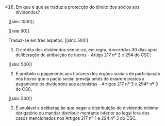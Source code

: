 418.  Em  que é que se traduz a protecção do direito  dos sócios aos dividendos?

[[slnc 1000]]

[[rate 90]]

Traduz-se em  três aspetos:
[[slnc 500]]

1)  O  crédito  dos  dividendos  vence-se,  em  regra,  decorridos  30  dias  após  deliberação  de atribuição  de lucros - Artigo 217 nº 2  e 294 do CSC;

[[slnc 500]]

2)  É  proibido  o  pagamento  aos  titulares  dos  órgãos  sociais  de participação nos lucros que o  pacto  social  preveja  antes  de  estarem  postos  a  pagamento  os  dividendos  aos acionistas - Artigos 217 nº 3 e 294º nº 3 do CSC;

[[slnc 500]]

3)  É  anulável  a  deliberaç ão  que  negar  a  distribuição  do  dividendo  mínimo  obrigatório  ou mandar  distribuir  montante  inferior  ao  legal  fora  dos  casos  mencionados  nos  Artigos 217  nº  1 e 294  nº 3 do CSC.
